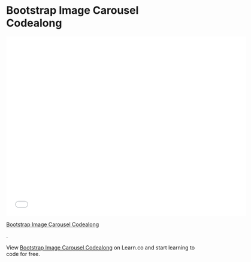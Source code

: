 # Bootstrap Image Carousel Codealong

<iframe width="640" height="480" src="//www.youtube.com/embed/IFS0kPBu7CQ?rel=0&modestbranding=1" frameborder="0" allowfullscreen></iframe>

<p><a href="https://www.youtube.com/watch?v=IFS0kPBu7CQ">Bootstrap Image Carousel Codealong</a></p>.

<p data-visibility='hidden'>View <a href='https://learn.co/lessons/bootstrap-image-carousel-code-along' title='Bootstrap Image Carousel Codealong'>Bootstrap Image Carousel Codealong</a> on Learn.co and start learning to code for free.</p>
